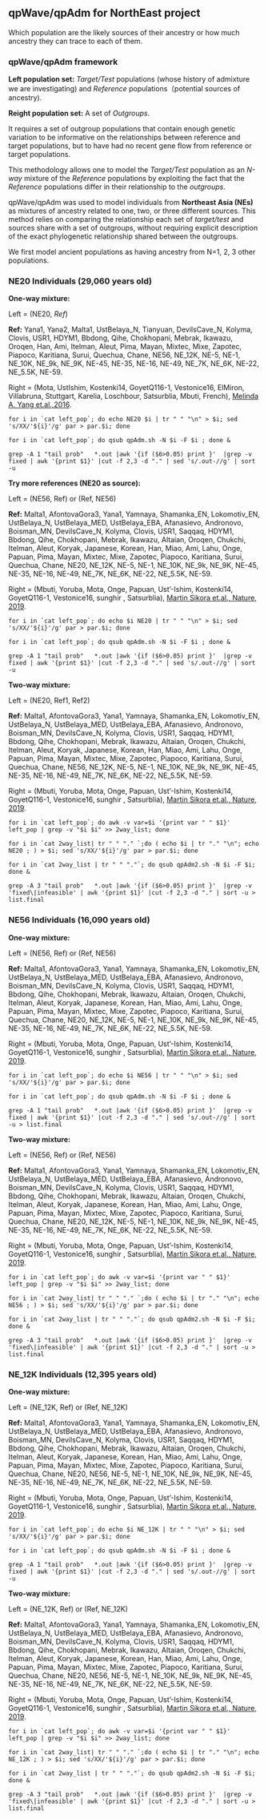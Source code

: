 ## qpWave/qpAdm for NorthEast project

Which population are the likely sources of their ancestry or how
much ancestry they can trace to each of them.

### qpWave/qpAdm framework
**Left population set:** *Target/Test* populations (whose history of admixture we are investigating) and *Reference* populations（potential sources of ancestry).


**Reight population set:** A set of *Outgroups*.

It requires a set of outgroup populations that contain enough genetic variation
to be informative on the relationships between reference and target populations, but to have had no recent gene flow from reference
or target populations.


This methodology allows one to model the *Target/Test* population as an *N-way* mixture of the *Reference* populations by exploiting the fact that the *Reference* populations differ in their relationship to the *outgroups*.

qpWave/qpAdm was used to model individuals from **Northeast Asia (NEs)** as mixtures of ancestry related to one, two, or three different sources. This method relies on comparing the relationship each set of *target/test* and sources share with a set of outgroups, without requiring explicit description of the exact phylogenetic relationship shared between the outgroups.

We first model ancient populations as having ancestry from N=1, 2, 3 other populations.


### NE20 Individuals (29,060 years old)

**One-way mixture:**

Left = (NE20, *Ref*)

**Ref:**
Yana1,
Yana2,
Malta1,
UstBelaya_N,
Tianyuan,
DevilsCave_N,
Kolyma,
Clovis,
USR1,
HDYM1,
Bbdong,
Qihe,
Chokhopani,
Mebrak,
Ikawazu,
Oroqen,
Han,
Ami,
Itelman,
Aleut,
Pima,
Mayan,
Mixtec,
Mixe,
Zapotec,
Piapoco,
Karitiana,
Surui,
Quechua,
Chane,
NE56,
NE_12K,
NE-5,
NE-1,
NE_10K,
NE_9k,
NE_9K,
NE-45,
NE-35,
NE-16,
NE-49,
NE_7K,
NE_6K,
NE-22,
NE_5.5K,
NE-59.


Right = (Mota, UstIshim, Kostenki14, GoyetQ116-1, Vestonice16, ElMiron, Villabruna, Stuttgart, Karelia, Loschbour, Satsurblia, Mbuti, French), [Melinda A. Yang et.al.,2016](https://www.cell.com/current-biology/pdfExtended/S0960-9822(17)31195-8).


```
for i in `cat left_pop`; do echo NE20 $i | tr " " "\n" > $i; sed 's/XX/'${i}'/g' par > par.$i; done
```


```
for i in `cat left_pop`; do qsub qpAdm.sh -N $i -F $i ; done &
```

```
grep -A 1 "tail prob"   *.out |awk '{if ($6>0.05) print }'  |grep -v fixed | awk '{print $1}' |cut -f 2,3 -d "." | sed 's/.out-//g' | sort -u
```

**Try more references (NE20 as source):**

Left = (NE56, Ref) or (Ref, NE56)

**Ref:** Malta1, AfontovaGora3, Yana1, Yamnaya, Shamanka_EN, Lokomotiv_EN, UstBelaya_N, UstBelaya_MED, UstBelaya_EBA, Afanasievo, Andronovo, Boisman_MN, DevilsCave_N, Kolyma, Clovis, USR1, Saqqaq, HDYM1, Bbdong, Qihe, Chokhopani, Mebrak, Ikawazu, Altaian, Oroqen, Chukchi, Itelman, Aleut, Koryak, Japanese, Korean, Han, Miao, Ami, Lahu, Onge, Papuan, Pima, Mayan, Mixtec, Mixe, Zapotec, Piapoco, Karitiana, Surui, Quechua, Chane, NE20, NE_12K, NE-5, NE-1, NE_10K, NE_9k, NE_9K, NE-45, NE-35, NE-16, NE-49, NE_7K, NE_6K, NE-22, NE_5.5K, NE-59.

Right = (Mbuti, Yoruba, Mota, Onge, Papuan, Ust’-Ishim, Kostenki14, GoyetQ116-1, Vestonice16, sunghir , Satsurblia), [Martin Sikora et.al., Nature, 2019](https://www.nature.com/articles/s41586-019-1279-z).


```
for i in `cat left_pop`; do echo $i NE20 | tr " " "\n" > $i; sed 's/XX/'${i}'/g' par > par.$i; done

```


```
for i in `cat left_pop`; do qsub qpAdm.sh -N $i -F $i ; done &
```


```
grep -A 1 "tail prob"   *.out |awk '{if ($6>0.05) print }'  |grep -v fixed | awk '{print $1}' |cut -f 2,3 -d "." | sed 's/.out-//g' | sort -u
```

**Two-way mixture:**

Left = (NE20, Ref1, Ref2)

**Ref:** Malta1,
AfontovaGora3,
Yana1,
Yamnaya,
Shamanka_EN,
Lokomotiv_EN,
UstBelaya_N,
UstBelaya_MED,
UstBelaya_EBA,
Afanasievo,
Andronovo,
Boisman_MN,
DevilsCave_N,
Kolyma,
Clovis,
USR1,
Saqqaq,
HDYM1,
Bbdong,
Qihe,
Chokhopani,
Mebrak,
Ikawazu,
Altaian,
Oroqen,
Chukchi,
Itelman,
Aleut,
Koryak,
Japanese,
Korean,
Han,
Miao,
Ami,
Lahu,
Onge,
Papuan,
Pima,
Mayan,
Mixtec,
Mixe,
Zapotec,
Piapoco,
Karitiana,
Surui,
Quechua,
Chane,
NE56,
NE_12K,
NE-5,
NE-1,
NE_10K,
NE_9k,
NE_9K,
NE-45,
NE-35,
NE-16,
NE-49,
NE_7K,
NE_6K,
NE-22,
NE_5.5K,
NE-59.

Right = (Mbuti, Yoruba, Mota, Onge, Papuan, Ust’-Ishim, Kostenki14, GoyetQ116-1, Vestonice16, sunghir , Satsurblia), [Martin Sikora et.al., Nature, 2019](https://www.nature.com/articles/s41586-019-1279-z).


```
for i in `cat left_pop`; do awk -v var=$i '{print var " " $1}' left_pop | grep -v "$i $i" >> 2way_list; done
```


```
for i in `cat 2way_list| tr " " "." `;do ( echo $i | tr "." "\n"; echo NE20 ; ) > $i; sed 's/XX/'${i}'/g' par > par.$i; done

```


```
for i in `cat 2way_list | tr " " "."`; do qsub qpAdm2.sh -N $i -F $i; done &
```

```
grep -A 3 "tail prob"   *.out |awk '{if ($6>0.05) print }'  |grep -v 'fixed\|infeasible' | awk '{print $1}' |cut -f 2,3 -d "." | sort -u > list.final
```


### NE56 Individuals (16,090 years old)

**One-way mixture:**

Left = (NE56, Ref) or (Ref, NE56)

**Ref:** Malta1, AfontovaGora3, Yana1, Yamnaya, Shamanka_EN, Lokomotiv_EN, UstBelaya_N, UstBelaya_MED, UstBelaya_EBA, Afanasievo, Andronovo, Boisman_MN, DevilsCave_N, Kolyma, Clovis, USR1, Saqqaq, HDYM1, Bbdong, Qihe, Chokhopani, Mebrak, Ikawazu, Altaian, Oroqen, Chukchi, Itelman, Aleut, Koryak, Japanese, Korean, Han, Miao, Ami, Lahu, Onge, Papuan, Pima, Mayan, Mixtec, Mixe, Zapotec, Piapoco, Karitiana, Surui, Quechua, Chane, NE20, NE_12K, NE-5, NE-1, NE_10K, NE_9k, NE_9K, NE-45, NE-35, NE-16, NE-49, NE_7K, NE_6K, NE-22, NE_5.5K, NE-59.

Right = (Mbuti, Yoruba, Mota, Onge, Papuan, Ust’-Ishim, Kostenki14, GoyetQ116-1, Vestonice16, sunghir , Satsurblia), [Martin Sikora et.al., Nature, 2019](https://www.nature.com/articles/s41586-019-1279-z).



```
for i in `cat left_pop`; do echo $i NE56 | tr " " "\n" > $i; sed 's/XX/'${i}'/g' par > par.$i; done
```


```
for i in `cat left_pop`; do qsub qpAdm.sh -N $i -F $i ; done &
```

```
grep -A 1 "tail prob"   *.out |awk '{if ($6>0.05) print }'  |grep -v fixed | awk '{print $1}' |cut -f 2,3 -d "." | sed 's/.out-//g' | sort -u > list.final
```


**Two-way mixture:**

Left = (NE56, Ref) or (Ref, NE56)

**Ref:** Malta1, AfontovaGora3, Yana1, Yamnaya, Shamanka_EN, Lokomotiv_EN, UstBelaya_N, UstBelaya_MED, UstBelaya_EBA, Afanasievo, Andronovo, Boisman_MN, DevilsCave_N, Kolyma, Clovis, USR1, Saqqaq, HDYM1, Bbdong, Qihe, Chokhopani, Mebrak, Ikawazu, Altaian, Oroqen, Chukchi, Itelman, Aleut, Koryak, Japanese, Korean, Han, Miao, Ami, Lahu, Onge, Papuan, Pima, Mayan, Mixtec, Mixe, Zapotec, Piapoco, Karitiana, Surui, Quechua, Chane, NE20, NE_12K, NE-5, NE-1, NE_10K, NE_9k, NE_9K, NE-45, NE-35, NE-16, NE-49, NE_7K, NE_6K, NE-22, NE_5.5K, NE-59.

Right = (Mbuti, Yoruba, Mota, Onge, Papuan, Ust’-Ishim, Kostenki14, GoyetQ116-1, Vestonice16, sunghir , Satsurblia), [Martin Sikora et.al., Nature, 2019](https://www.nature.com/articles/s41586-019-1279-z).

```
for i in `cat left_pop`; do awk -v var=$i '{print var " " $1}' left_pop | grep -v "$i $i" >> 2way_list; done
```


```
for i in `cat 2way_list| tr " " "." `;do ( echo $i | tr "." "\n"; echo NE56 ; ) > $i; sed 's/XX/'${i}'/g' par > par.$i; done

```


```
for i in `cat 2way_list | tr " " "."`; do qsub qpAdm2.sh -N $i -F $i; done &
```


```
grep -A 3 "tail prob"   *.out |awk '{if ($6>0.05) print }'  |grep -v 'fixed\|infeasible' | awk '{print $1}' |cut -f 2,3 -d "." | sort -u > list.final
```

### NE_12K Individuals (12,395 years old)

**One-way mixture:**

Left = (NE_12K, Ref) or (Ref, NE_12K)

**Ref:** Malta1, AfontovaGora3, Yana1, Yamnaya, Shamanka_EN, Lokomotiv_EN, UstBelaya_N, UstBelaya_MED, UstBelaya_EBA, Afanasievo, Andronovo, Boisman_MN, DevilsCave_N, Kolyma, Clovis, USR1, Saqqaq, HDYM1, Bbdong, Qihe, Chokhopani, Mebrak, Ikawazu, Altaian, Oroqen, Chukchi, Itelman, Aleut, Koryak, Japanese, Korean, Han, Miao, Ami, Lahu, Onge, Papuan, Pima, Mayan, Mixtec, Mixe, Zapotec, Piapoco, Karitiana, Surui, Quechua, Chane, NE20, NE56, NE-5, NE-1, NE_10K, NE_9k, NE_9K, NE-45, NE-35, NE-16, NE-49, NE_7K, NE_6K, NE-22, NE_5.5K, NE-59.

Right = (Mbuti, Yoruba, Mota, Onge, Papuan, Ust’-Ishim, Kostenki14, GoyetQ116-1, Vestonice16, sunghir , Satsurblia), [Martin Sikora et.al., Nature, 2019](https://www.nature.com/articles/s41586-019-1279-z).



```
for i in `cat left_pop`; do echo $i NE_12K | tr " " "\n" > $i; sed 's/XX/'${i}'/g' par > par.$i; done
```


```
for i in `cat left_pop`; do qsub qpAdm.sh -N $i -F $i ; done &
```

```
grep -A 1 "tail prob"   *.out |awk '{if ($6>0.05) print }'  |grep -v fixed | awk '{print $1}' |cut -f 2,3 -d "." | sed 's/.out-//g' | sort -u
```

**Two-way mixture:**

Left = (NE_12K, Ref) or (Ref, NE_12K)

**Ref:** Malta1, AfontovaGora3, Yana1, Yamnaya, Shamanka_EN, Lokomotiv_EN, UstBelaya_N, UstBelaya_MED, UstBelaya_EBA, Afanasievo, Andronovo, Boisman_MN, DevilsCave_N, Kolyma, Clovis, USR1, Saqqaq, HDYM1, Bbdong, Qihe, Chokhopani, Mebrak, Ikawazu, Altaian, Oroqen, Chukchi, Itelman, Aleut, Koryak, Japanese, Korean, Han, Miao, Ami, Lahu, Onge, Papuan, Pima, Mayan, Mixtec, Mixe, Zapotec, Piapoco, Karitiana, Surui, Quechua, Chane, NE20, NE56, NE-5, NE-1, NE_10K, NE_9k, NE_9K, NE-45, NE-35, NE-16, NE-49, NE_7K, NE_6K, NE-22, NE_5.5K, NE-59.

Right = (Mbuti, Yoruba, Mota, Onge, Papuan, Ust’-Ishim, Kostenki14, GoyetQ116-1, Vestonice16, sunghir , Satsurblia), [Martin Sikora et.al., Nature, 2019](https://www.nature.com/articles/s41586-019-1279-z).




```
for i in `cat left_pop`; do awk -v var=$i '{print var " " $1}' left_pop | grep -v "$i $i" >> 2way_list; done
```


```
for i in `cat 2way_list| tr " " "." `;do ( echo $i | tr "." "\n"; echo NE_12K ; ) > $i; sed 's/XX/'${i}'/g' par > par.$i; done

```


```
for i in `cat 2way_list | tr " " "."`; do qsub qpAdm2.sh -N $i -F $i; done &
```

```
grep -A 3 "tail prob"   *.out |awk '{if ($6>0.05) print }'  |grep -v 'fixed\|infeasible' | awk '{print $1}' |cut -f 2,3 -d "." | sort -u > list.final
```
